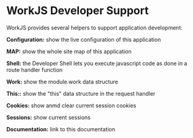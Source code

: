 # WorkJS Developer Support

WorkJS provides several helpers to support application development:

**Configuration:** show the live configuration of this application

**MAP:** show the whole site map of this application

**Shell:** the Developer Shell lets you execute javascript code as done in a route handler function

**Work:** show the module.work data structure

**This::** show the "this" data structure in the request handler

**Cookies:** show anmd clear current session cookies

**Sessions:** show current sessions

**Documentation:** link to this documentation
